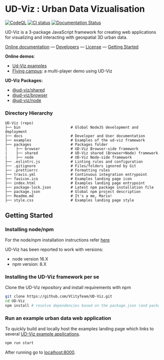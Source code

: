 # UD-Viz : Urban Data Vizualisation

[![CodeQL](https://github.com/VCityTeam/UD-Viz/actions/workflows/codeql-analysis.yml/badge.svg)](https://github.com/VCityTeam/UD-Viz/actions/workflows/codeql-analysis.yml)
[![CI status](https://travis-ci.com/VCityTeam/UD-Viz.svg?branch=master)](https://app.travis-ci.com/github/VCityTeam/UD-Viz)
[![Documentation Status](https://readthedocs.org/projects/ansicolortags/badge/?version=latest)](http://vcityteam.github.io/UD-Viz/html/index.html)

UD-Viz is a 3-package JavaScript framework for creating web applications for visualizing and interacting with geospatial 3D urban data. 

[Online documentation](https://vcityteam.github.io/UD-Viz/html/index.html) &mdash;
[Developers](./docs/static/Devel/Developers.md) &mdash;
[License](./LICENSE.md) &mdash;
[Getting Started](#getting-started)


**Online demos**:

* [Ud-Viz examples](https://ud-viz.vcityliris.data.alpha.grandlyon.com/)
* [Flying campus](https://www.imuvirtuel.fr/): a multi-player demo using UD-Viz

**UD-Viz Packages:**

- [@ud-viz/shared](./packages/shared)
- [@ud-viz/browser](./packages/browser)
- [@ud-viz/node](./packages/node)
 
### Directory Hierarchy

```
UD-Viz (repo)
├── bin                       # Global NodeJS development and deployment
├── docs                      # Developer and User documentation
├── examples                  # Examples of the ud-viz framework
├── packages                  # Packages folder
|    ├── browser              # UD-Viz Browser-side framework
|    ├── shared               # UD-Viz shared (Browser+Node) framework
|    ├── node                 # UD-Viz Node-side framework
├── .eslintrc.js              # Linting rules and configuration
├── .gitignore                # Files/folders ignored by Git
├── .prettierrc               # Formatting rules
├── travis.yml                # Continuous integration entrypoint
├── favicon.ico               # Examples landing page icon
├── index.html                # Examples landing page entrypoint
├── package-lock.json         # Latest npm package installation file
├── package.json              # Global npm project description
├── Readme.md                 # It's a me, Mario!
├── style.css                 # Examples landing page style
```

## Getting Started

### Installing node/npm

For the node/npm installation instructions refer [here](https://github.com/VCityTeam/UD-SV/blob/master/Tools/ToolNpm.md)

UD-Viz has been reported to work with versions:

- node version 16.X
- npm version: 8.X

### Installing the UD-Viz framework per se

Clone the UD-Viz repository and install requirements with npm

```bash
git clone https://github.com/VCityTeam/UD-Viz.git
cd UD-Viz
npm install # resolve dependencies based on the package.json (and package-lock.json if it exists)
```

### Run an example urban data web application

To quickly build and locally host the examples landing page which links to several [UD-Viz example applications](./examples/).

```bash
npm run start
```

After running go to [localhost:8000](http://localhost:8000).

